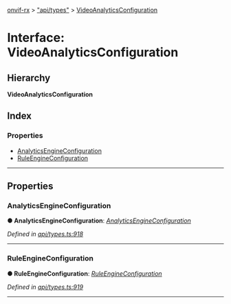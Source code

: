 [onvif-rx](../README.md) > ["api/types"](../modules/_api_types_.md) > [VideoAnalyticsConfiguration](../interfaces/_api_types_.videoanalyticsconfiguration.md)

# Interface: VideoAnalyticsConfiguration

## Hierarchy

**VideoAnalyticsConfiguration**

## Index

### Properties

* [AnalyticsEngineConfiguration](_api_types_.videoanalyticsconfiguration.md#analyticsengineconfiguration)
* [RuleEngineConfiguration](_api_types_.videoanalyticsconfiguration.md#ruleengineconfiguration)

---

## Properties

<a id="analyticsengineconfiguration"></a>

###  AnalyticsEngineConfiguration

**● AnalyticsEngineConfiguration**: *[AnalyticsEngineConfiguration](_api_types_.analyticsengineconfiguration.md)*

*Defined in [api/types.ts:918](https://github.com/patrickmichalina/onvif-rx/blob/f117e44/src/api/types.ts#L918)*

___
<a id="ruleengineconfiguration"></a>

###  RuleEngineConfiguration

**● RuleEngineConfiguration**: *[RuleEngineConfiguration](_api_types_.ruleengineconfiguration.md)*

*Defined in [api/types.ts:919](https://github.com/patrickmichalina/onvif-rx/blob/f117e44/src/api/types.ts#L919)*

___

